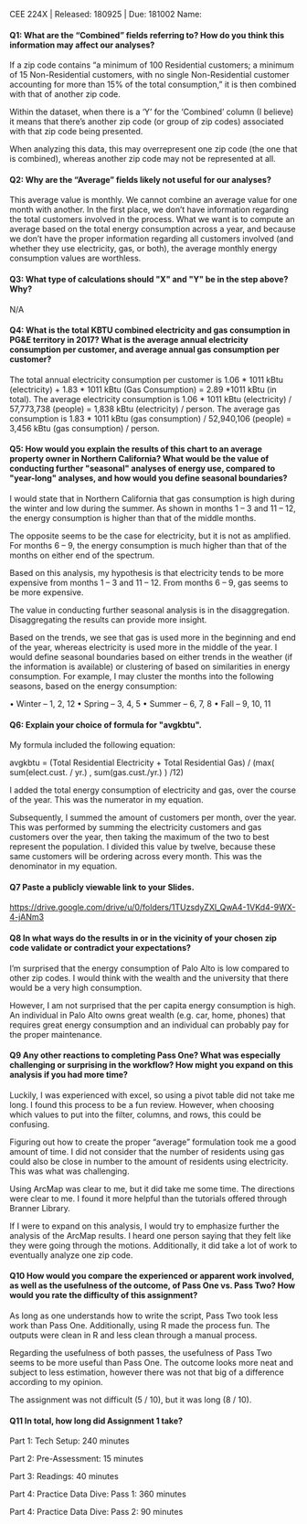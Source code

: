CEE 224X | Released: 180925 | Due: 181002
Name:

#### Q1: What are the “Combined” fields referring to? How do you think this information may affect our analyses?

If a zip code contains “a minimum of 100 Residential customers; a minimum of 15 Non-Residential customers, with no single Non-Residential customer accounting for more than 15% of the total consumption,” it is then combined with that of another zip code. 

Within the dataset, when there is a ‘Y’ for the ‘Combined’ column (I believe) it means that there’s another zip code (or group of zip codes) associated with that zip code being presented.

When analyzing this data, this may overrepresent one zip code (the one that is combined), whereas another zip code may not be represented at all.


#### Q2: Why are the “Average” fields likely not useful for our analyses?

This average value is monthly. We cannot combine an average value for one month with another. In the first place, we don’t have information regarding the total customers involved in the process. What we want is to compute an average based on the total energy consumption across a year, and because we don’t have the proper information regarding all customers involved (and whether they use electricity, gas, or both), the average monthly energy consumption values are worthless.



#### Q3: What type of calculations should "X" and "Y" be in the step above? Why?

N/A



#### Q4: What is the total KBTU combined electricity and gas consumption in PG&E territory in 2017? What is the average annual electricity consumption per customer, and average annual gas consumption per customer?

The total annual electricity consumption per customer is 1.06 * 1011 kBtu (electricity) + 1.83 * 1011 kBtu (Gas Consumption) = 2.89 *1011 kBtu (in total). The average electricity consumption is 1.06 * 1011 kBtu (electricity) / 57,773,738 (people) = 1,838 kBtu (electricity) / person. The average gas consumption is 1.83 * 1011 kBtu (gas consumption) / 52,940,106 (people) = 3,456 kBtu (gas consumption) / person.



#### Q5: How would you explain the results of this chart to an average property owner in Northern California? What would be the value of conducting further "seasonal" analyses of energy use, compared to "year-long" analyses, and how would you define seasonal boundaries?

I would state that in Northern California that gas consumption is high during the winter and low during the summer. As shown in months 1 – 3 and 11 – 12, the energy consumption is higher than that of the middle months. 

The opposite seems to be the case for electricity, but it is not as amplified. For months 6 – 9, the energy consumption is much higher than that of the months on either end of the spectrum.

Based on this analysis, my hypothesis is that electricity tends to be more expensive from months 1 – 3 and 11 – 12. From months 6 – 9, gas seems to be more expensive.

The value in conducting further seasonal analysis is in the disaggregation. Disaggregating the results can provide more insight.

Based on the trends, we see that gas is used more in the beginning and end of the year, whereas electricity is used more in the middle of the year. I would define seasonal boundaries based on either trends in the weather (if the information is available) or clustering of based on similarities in energy consumption. For example, I may cluster the months into the following seasons, based on the energy consumption:

•	Winter – 1, 2, 12
•	Spring – 3, 4, 5
•	Summer – 6, 7, 8
•	Fall – 9, 10, 11




#### Q6: Explain your choice of formula for "avgkbtu".

My formula included the following equation:

avgkbtu = (Total Residential Electricity + Total Residential Gas) / (max⁡( sum(elect.cust. / yr.) , sum(gas.cust./yr.) ) /12)

I added the total energy consumption of electricity and gas, over the course of the year. This was the numerator in my equation.

Subsequently, I summed the amount of customers per month, over the year. This was performed by summing the electricity customers and gas customers over the year, then taking the maximum of the two to best represent the population. I divided this value by twelve, because these same customers will be ordering across every month. This was the denominator in my equation.



#### Q7 Paste a publicly viewable link to your Slides.

https://drive.google.com/drive/u/0/folders/1TUzsdyZXl_QwA4-1VKd4-9WX-4-jANm3



#### Q8 In what ways do the results in or in the vicinity of your chosen zip code validate or contradict your expectations?

I’m surprised that the energy consumption of Palo Alto is low compared to other zip codes. I would think with the wealth and the university that there would be a very high consumption.

However, I am not surprised that the per capita energy consumption is high. An individual in Palo Alto owns great wealth (e.g. car, home, phones) that requires great energy consumption and an individual can probably pay for the proper maintenance.




#### Q9 Any other reactions to completing Pass One? What was especially challenging or surprising in the workflow? How might you expand on this analysis if you had more time?

Luckily, I was experienced with excel, so using a pivot table did not take me long. I found this process to be a fun review. However, when choosing which values to put into the filter, columns, and rows, this could be confusing. 

Figuring out how to create the proper “average” formulation took me a good amount of time. I did not consider that the number of residents using gas could also be close in number to the amount of residents using electricity. This was what was challenging.

Using ArcMap was clear to me, but it did take me some time. The directions were clear to me. I found it more helpful than the tutorials offered through Branner Library.

If I were to expand on this analysis, I would try to emphasize further the analysis of the ArcMap results. I heard one person saying that they felt like they were going through the motions. Additionally, it did take a lot of work to eventually analyze one zip code.




#### Q10 How would you compare the experienced or apparent work involved, as well as the usefulness of the outcome, of Pass One vs. Pass Two? How would you rate the difficulty of this assignment?

As long as one understands how to write the script, Pass Two took less work than Pass One. Additionally, using R made the process fun. The outputs were clean in R and less clean through a manual process.

Regarding the usefulness of both passes, the usefulness of Pass Two seems to be more useful than Pass One. The outcome looks more neat and subject to less estimation, however there was not that big of a difference according to my opinion.

The assignment was not difficult (5 / 10), but it was long (8 / 10).




#### Q11 In total, how long did Assignment 1 take?

Part 1: Tech Setup: 240 minutes

Part 2: Pre-Assessment: 15 minutes

Part 3: Readings: 40 minutes

Part 4: Practice Data Dive: Pass 1: 360 minutes

Part 4: Practice Data Dive: Pass 2: 90 minutes
